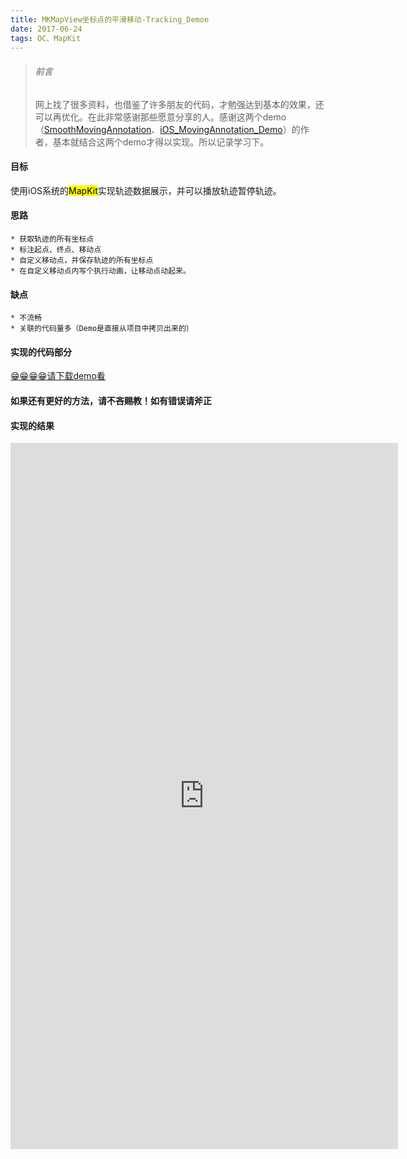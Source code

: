 ```yaml
---
title: MKMapView坐标点的平滑移动-Tracking_Demoe
date: 2017-06-24
tags: OC、MapKit
---
```

> ###### 前言
> 	网上找了很多资料，也借鉴了许多朋友的代码，才勉强达到基本的效果，还可以再优化。在此非常感谢那些愿意分享的人。感谢这两个demo（[SmoothMovingAnnotation](https://github.com/ZeroJian/SmoothMovingAnnotation)、[iOS_MovingAnnotation_Demo](https://github.com/cysgit/iOS_MovingAnnotation_Demo)）的作者，基本就结合这两个demo才得以实现。所以记录学习下。
> 
#### 目标
使用iOS系统的<mark>MapKit</mark>实现轨迹数据展示，并可以播放轨迹暂停轨迹。

#### 思路
	* 获取轨迹的所有坐标点
	* 标注起点、终点、移动点
	* 自定义移动点，并保存轨迹的所有坐标点
	* 在自定义移动点内写个执行动画，让移动点动起来。

#### 缺点
	* 不流畅
	* 关联的代码量多（Demo是直接从项目中拷贝出来的）

#### 实现的代码部分

[😁😁😁😁请下载demo看](https://github.com/andywtt/Tracking_Demoe)


#### 如果还有更好的方法，请不吝赐教！如有错误请斧正

#### 实现的结果

<iframe height=1130 width=620 src="http://oeto56f8q.bkt.clouddn.com/tracking_demo.gif" frameborder=0 scrolling="no">

